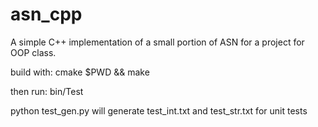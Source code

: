 # asn_cpp
A simple C++ implementation of a small portion of ASN for a project for OOP class.

build with: cmake $PWD && make

then run: bin/Test

python test_gen.py will generate test_int.txt and test_str.txt for unit tests
